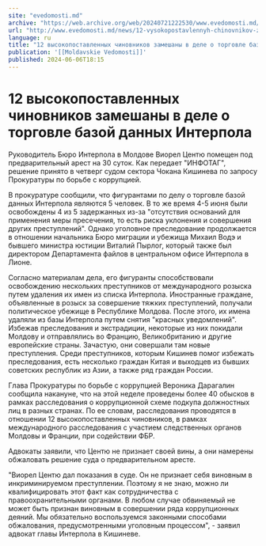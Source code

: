 ```yaml
---
site: "evedomosti.md"
archive: "https://web.archive.org/web/20240721222530/www.evedomosti.md/news/12-vysokopostavlennyh-chinovnikov-zameshany-v-dele-o-torgovl"
url: "http://www.evedomosti.md/news/12-vysokopostavlennyh-chinovnikov-zameshany-v-dele-o-torgovl"
language: ru
title: "12 высокопоставленных чиновников замешаны в деле о торговле базой данных Интерпола"
publication: '[[Moldavskie Vedomosti]]'
published: 2024-06-06T18:15
---
```


# 12 высокопоставленных чиновников замешаны в деле о торговле базой данных Интерпола

Руководитель Бюро Интерпола в Молдове Виорел Центю помещен под предварительный арест на 30 суток. Как передает "ИНФОТАГ", решение принято в четверг судом сектора Чокана Кишинева по запросу Прокуратуры по борьбе с коррупцией.

В прокуратуре сообщили, что фигурантами по делу о торговле базой данных Интерпола являются 5 человек. В то же время 4-5 июня были освобождены 4 из 5 задержанных из-за "отсутствия оснований для применения меры пресечения, то есть риска уклонения и совершения других преступлений". Однако уголовное преследование продолжается в отношении начальника Бюро миграции и убежища Михаил Водэ и бывшего министра юстиции Виталий Пырлог, который также был директором Департамента файлов в центральном офисе Интерпола в Лионе.

Согласно материалам дела, его фигуранты способствовали освобождению нескольких преступников от международного розыска путем удаления их имен из списка Интерпола. Иностранные граждане, объявленные в розыск за совершение тяжких преступлений, получали политическое убежище в Республике Молдова. После этого, их имена удаляли из базы Интерпола путем снятия "красных уведомлений". Избежав преследования и экстрадиции, некоторые из них покидали Молдову и отправлялись во Францию, Великобританию и другие европейские страны. Зачастую, они совершали там новые преступления. Среди преступников, которым Кишинев помог избежать преследования, есть несколько граждан Китая и выходцев из бывших советских республик из Азии, а также ряд граждан России.

Глава Прокуратуры по борьбе с коррупцией Вероника Дарагалин сообщила накануне, что на этой неделе проведены более 40 обысков в рамках расследования о коррупционной схеме подкупа должностных лиц в разных странах. По ее словам, расследования проводятся в отношении 12 высокопоставленных чиновников, в рамках международного расследования с участием следственных органов Молдовы и Франции, при содействии ФБР.

Адвокаты заявили, что Центю не признает своей вины, а они намерены обжаловать решение суда о предварительном аресте.

"Виорел Центю дал показания в суде. Он не признает себя виновным в инкриминируемом преступлении. Поэтому я не знаю, можно ли квалифицировать этот факт как сотрудничества с правоохранительными органами. В любом случае обвиняемый не может быть признан виновным в совершении ряда коррупционных деяний. Мы обязательно воспользуемся законными способами обжалования, предусмотренными уголовным процессом", - заявил адвокат главы Интерпола в Кишиневе.